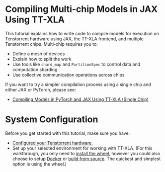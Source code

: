 # Compiling Multi-chip Models in JAX Using TT-XLA

This tutorial explains how to write code to compile models for execution on Tenstorrent hardware using JAX, the TT-XLA frontend, and multiple Tenstorrent chips. Multi-chip requires you to:
* Define a mesh of devices
* Explain how to split the work
* Use tools like `shard_map` and `PartitionSpec` to control data and computation sharding
* Use collective communication operations across chips 

If you want to try a simpler compilation process using a single chip and either JAX or PyTorch, please see:
* [Compiling Models in PyTorch and JAX Using TT-XLA (Single Chip)](#compile_models_single_chip.md)

# System Configuration 

Before you get started with this tutorial, make sure you have:
* [Configured your Tenstorrent hardware.](https://github.com/tenstorrent/tt-xla/blob/main/docs/src/getting_started.md) 
* Set up your selected environment for working with TT-XLA. (For this walkthrough, you only need to [install the wheel](https://github.com/tenstorrent/tt-xla/blob/main/docs/src/getting_started.md#installing-a-wheel-and-running-an-example), however you could also choose to setup [Docker](https://github.com/tenstorrent/tt-xla/blob/main/docs/src/getting_started_docker.md) or [build from source](https://github.com/tenstorrent/tt-xla/blob/main/docs/src/getting_started_build_from_source.md). The quickest and simplest option is using the wheel.)


